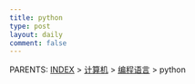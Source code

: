 ```yaml
---
title: python
type: post
layout: daily
comment: false
---
```


PARENTS: [INDEX](/gknows/wiki) > [计算机](/gknows/计算机) > [编程语言](/gknows/编程语言) > python

